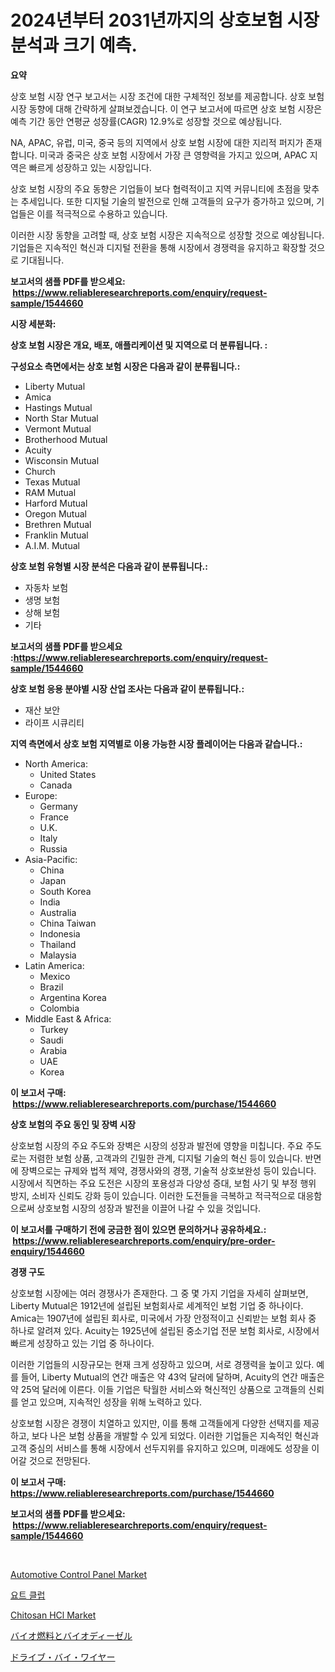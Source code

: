 <p><h1>2024년부터 2031년까지의 상호보험 시장 분석과 크기 예측.</h1></p><p><strong>요약</strong></p>
<p><p>상호 보험 시장 연구 보고서는 시장 조건에 대한 구체적인 정보를 제공합니다. 상호 보험 시장 동향에 대해 간략하게 살펴보겠습니다. 이 연구 보고서에 따르면 상호 보험 시장은 예측 기간 동안 연평균 성장률(CAGR) 12.9%로 성장할 것으로 예상됩니다.</p><p>NA, APAC, 유럽, 미국, 중국 등의 지역에서 상호 보험 시장에 대한 지리적 퍼지가 존재합니다. 미국과 중국은 상호 보험 시장에서 가장 큰 영향력을 가지고 있으며, APAC 지역은 빠르게 성장하고 있는 시장입니다.</p><p>상호 보험 시장의 주요 동향은 기업들이 보다 협력적이고 지역 커뮤니티에 초점을 맞추는 추세입니다. 또한 디지털 기술의 발전으로 인해 고객들의 요구가 증가하고 있으며, 기업들은 이를 적극적으로 수용하고 있습니다.</p><p>이러한 시장 동향을 고려할 때, 상호 보험 시장은 지속적으로 성장할 것으로 예상됩니다. 기업들은 지속적인 혁신과 디지털 전환을 통해 시장에서 경쟁력을 유지하고 확장할 것으로 기대됩니다.</p></p>
<p><strong>보고서의 샘플 PDF를 받으세요: &nbsp;<a href="https://www.reliableresearchreports.com/enquiry/request-sample/1544660">https://www.reliableresearchreports.com/enquiry/request-sample/1544660</a></strong></p>
<p><strong>시장 세분화:</strong></p>
<p><strong> 상호 보험 시장은 개요, 배포, 애플리케이션 및 지역으로 더 분류됩니다. :</strong></p>
<p><strong>구성요소 측면에서는 상호 보험 시장은 다음과 같이 분류됩니다.:</strong></p>
<p><ul><li>Liberty Mutual</li><li>Amica</li><li>Hastings Mutual</li><li>North Star Mutual</li><li>Vermont Mutual</li><li>Brotherhood Mutual</li><li>Acuity</li><li>Wisconsin Mutual</li><li>Church</li><li>Texas Mutual</li><li>RAM Mutual</li><li>Harford Mutual</li><li>Oregon Mutual</li><li>Brethren Mutual</li><li>Franklin Mutual</li><li>A.I.M. Mutual</li></ul></p>
<p><strong> 상호 보험 유형별 시장 분석은 다음과 같이 분류됩니다.:</strong></p>
<p><ul><li>자동차 보험</li><li>생명 보험</li><li>상해 보험</li><li>기타</li></ul></p>
<p><strong>보고서의 샘플 PDF를 받으세요 :<a href="https://www.reliableresearchreports.com/enquiry/request-sample/1544660">https://www.reliableresearchreports.com/enquiry/request-sample/1544660</a></strong></p>
<p><strong> 상호 보험 응용 분야별 시장 산업 조사는 다음과 같이 분류됩니다.:</strong></p>
<p><ul><li>재산 보안</li><li>라이프 시큐리티</li></ul></p>
<p><strong>지역 측면에서 상호 보험 지역별로 이용 가능한 시장 플레이어는 다음과 같습니다.:</strong></p>
<p><ul>
    <li>
        North America:
        <ul>
            <li>United States</li>
            <li>Canada</li>
        </ul>
    </li>
    <li>
        Europe:
        <ul>
            <li>Germany</li>
            <li>France</li>
            <li>U.K.</li>
            <li>Italy</li>
            <li>Russia</li>
        </ul>
    </li>
    <li>
        Asia-Pacific:
        <ul>
            <li>China</li>
            <li>Japan</li>
            <li>South Korea</li>
            <li>India</li>
            <li>Australia</li>
            <li>China Taiwan</li>
            <li>Indonesia</li>
            <li>Thailand</li>
            <li>Malaysia</li>
        </ul>
    </li>
    <li>
        Latin America:
        <ul>
            <li>Mexico</li>
            <li>Brazil</li>
            <li>Argentina Korea</li>
            <li>Colombia</li>
        </ul>
    </li>
    <li>
        Middle East & Africa:
        <ul>
            <li>Turkey</li>
            <li>Saudi</li>
            <li>Arabia</li>
            <li>UAE</li>
            <li>Korea</li>
        </ul>
    </li>
    </ul></p>
<p><strong>이 보고서 구매: &nbsp;<a href="https://www.reliableresearchreports.com/purchase/1544660">https://www.reliableresearchreports.com/purchase/1544660</a></strong></p>
<p><strong>상호 보험의 주요 동인 및 장벽 시장</strong></p>
<p><p>상호보험 시장의 주요 주도와 장벽은 시장의 성장과 발전에 영향을 미칩니다. 주요 주도로는 저렴한 보험 상품, 고객과의 긴밀한 관계, 디지털 기술의 혁신 등이 있습니다. 반면에 장벽으로는 규제와 법적 제약, 경쟁사와의 경쟁, 기술적 상호보완성 등이 있습니다. 시장에서 직면하는 주요 도전은 시장의 포용성과 다양성 증대, 보험 사기 및 부정 행위 방지, 소비자 신뢰도 강화 등이 있습니다. 이러한 도전들을 극복하고 적극적으로 대응함으로써 상호보험 시장의 성장과 발전을 이끌어 나갈 수 있을 것입니다.</p></p>
<p><strong>이 보고서를 구매하기 전에 궁금한 점이 있으면 문의하거나 공유하세요.: &nbsp;<a href="https://www.reliableresearchreports.com/enquiry/pre-order-enquiry/1544660">https://www.reliableresearchreports.com/enquiry/pre-order-enquiry/1544660</a></strong></p>
<p><strong>경쟁 구도</strong></p>
<p><p>상호보험 시장에는 여러 경쟁사가 존재한다. 그 중 몇 가지 기업을 자세히 살펴보면, Liberty Mutual은 1912년에 설립된 보험회사로 세계적인 보험 기업 중 하나이다. Amica는 1907년에 설립된 회사로, 미국에서 가장 안정적이고 신뢰받는 보험 회사 중 하나로 알려져 있다. Acuity는 1925년에 설립된 중소기업 전문 보험 회사로, 시장에서 빠르게 성장하고 있는 기업 중 하나이다.</p><p>이러한 기업들의 시장규모는 현재 크게 성장하고 있으며, 서로 경쟁력을 높이고 있다. 예를 들어, Liberty Mutual의 연간 매출은 약 43억 달러에 달하며, Acuity의 연간 매출은 약 25억 달러에 이른다. 이들 기업은 탁월한 서비스와 혁신적인 상품으로 고객들의 신뢰를 얻고 있으며, 지속적인 성장을 위해 노력하고 있다.</p><p>상호보험 시장은 경쟁이 치열하고 있지만, 이를 통해 고객들에게 다양한 선택지를 제공하고, 보다 나은 보험 상품을 개발할 수 있게 되었다. 이러한 기업들은 지속적인 혁신과 고객 중심의 서비스를 통해 시장에서 선두지위를 유지하고 있으며, 미래에도 성장을 이어갈 것으로 전망된다.</p></p>
<p><strong>이 보고서 구매: &nbsp; <a href="https://www.reliableresearchreports.com/purchase/1544660">https://www.reliableresearchreports.com/purchase/1544660</a></strong></p>
<p><strong>보고서의 샘플 PDF를 받으세요: &nbsp;<a href="https://www.reliableresearchreports.com/enquiry/request-sample/1544660">https://www.reliableresearchreports.com/enquiry/request-sample/1544660</a></strong><strong></strong></p>
<p>&nbsp;</p>
<p><p><a href="https://issuu.com/reportprime-2/docs/automotive-control-panel-market-size-2030.pptx">Automotive Control Panel Market</a></p><p><a href="https://github.com/bunxhcci35271755/Market-Research-Report-List-1/blob/main/964602913657.md">요트 클럽</a></p><p><a href="https://lydian-appliance-61d.notion.site/Chitosan-HCl-Market-Analysis-and-Market-Size-Global-Industry-Overview-Market-Segmentation-and-Fore-51dcea527fde4aa6b7c56e2c0cd292b7">Chitosan HCl Market</a></p><p><a href="https://github.com/hwbcz413288296/Market-Research-Report-List-1/blob/main/313386514491.md">バイオ燃料とバイオディーゼル</a></p><p><a href="https://github.com/efcvopdgkdx128/Market-Research-Report-List-1/blob/main/721296414490.md">ドライブ・バイ・ワイヤー</a></p></p>